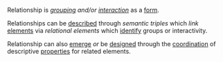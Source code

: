 Relationship is *[grouping](https://github.com/gcassel/Modular-Organization-Terminology/blob/master/terms/group.md) and/or [interaction](https://github.com/gcassel/Modular-Organization-Terminology/blob/master/terms/interaction.md)* as a [form](https://github.com/gcassel/Modular-Organization-Terminology/blob/master/terms/form.md).

Relationships can be [described](https://github.com/gcassel/Modular-Organization-Terminology/blob/master/terms/description.md) through *semantic triples* which *link*  [elements](https://github.com/gcassel/Modular-Organization-Terminology/blob/master/terms/element.md) via *relational elements* which [identify](https://github.com/gcassel/Modular-Organization-Terminology/edit/master/terms/identify.md) groups or interactivity.

Relationship can also [emerge](https://github.com/gcassel/Modular-Organization-Terminology/edit/master/terms/emerge.md) *or* be [designed](https://github.com/gcassel/Modular-Organization-Terminology/edit/master/terms/design.md) through the [coordination](https://github.com/gcassel/Modular-Organization-Terminology/blob/master/terms/coordination.md) of descriptive [properties](https://github.com/gcassel/Modular-Organization-Terminology/blob/master/terms/property.md) for related elements.
